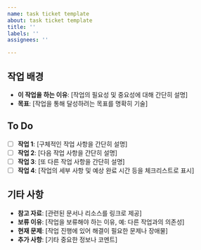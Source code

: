 ```yaml
---
name: task ticket template
about: task ticket template
title: ''
labels: ''
assignees: ''

---
```


## 작업 배경
- **이 작업을 하는 이유**: [작업의 필요성 및 중요성에 대해 간단히 설명]
- **목표**: [작업을 통해 달성하려는 목표를 명확히 기술]

## To Do
- [ ] **작업 1**: [구체적인 작업 사항을 간단히 설명]
- [ ] **작업 2**: [다음 작업 사항을 간단히 설명]
- [ ] **작업 3**: [또 다른 작업 사항을 간단히 설명]
- [ ] **작업 4**: [작업의 세부 사항 및 예상 완료 시간 등을 체크리스트로 표시]

## 기타 사항
- **참고 자료**: [관련된 문서나 리소스를 링크로 제공]
- **보류 이유**: [작업을 보류해야 하는 이유, 예: 다른 작업과의 의존성]
- **현재 문제**: [작업 진행에 있어 해결이 필요한 문제나 장애물]
- **추가 사항**: [기타 중요한 정보나 코멘트]
